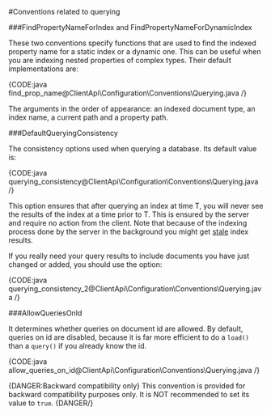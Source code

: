 ﻿#Conventions related to querying

###FindPropertyNameForIndex and FindPropertyNameForDynamicIndex

These two conventions specify functions that are used to find the indexed property name for a static index or a dynamic one. This can be useful when you are indexing nested properties 
of complex types. Their default implementations are:

{CODE:java find_prop_name@ClientApi\Configuration\Conventions\Querying.java /}

The arguments in the order of appearance: an indexed document type, an index name, a current path and a property path.

###DefaultQueryingConsistency

The consistency options used when querying a database. Its default value is: 

{CODE:java querying_consistency@ClientApi\Configuration\Conventions\Querying.java /}

This option ensures that after querying an index at time T, you will never see the results of the index at a time prior to T. This is ensured by the server and 
require no action from the client. Note that because of the indexing process done by the server in the background you might get [stale](../../../indexes/stale-indexes) index results. 

If you really need your query results to include documents you have just changed or added, you should use the option:

{CODE:java querying_consistency_2@ClientApi\Configuration\Conventions\Querying.java /}

###AllowQueriesOnId 

It determines whether queries on document id are allowed. By default, queries on id are disabled, because it is far more efficient to do a `load()` than a `query()` if you already know the id.

{CODE:java allow_queries_on_id@ClientApi\Configuration\Conventions\Querying.java /}

{DANGER:Backward compatibility only}
This convention is provided for backward compatibility purposes only. It is NOT recommended to set its value to `true`.
{DANGER/}